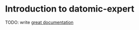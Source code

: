 # Introduction to datomic-expert

TODO: write [great documentation](http://jacobian.org/writing/what-to-write/)

